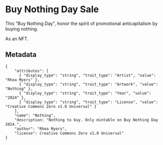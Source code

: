 Buy Nothing Day Sale
==============

This "Buy Nothing Day", honor the spirit of promotional anticapitalism by buying nothing.

As an NFT.

Metadata
---------

    {
        "attributes": [
          { "display_type": "string", "trait_type": "Artist", "value": "Rhea Myers" },
          { "display_type": "string", "trait_type": "Artwork", "value": "Nothing" },
          { "display_type": "string", "trait_type": "Year", "value": "2024" },
          { "display_type": "string", "trait_type": "License", "value": "Creative Commons Zero v1.0 Universal" }
        ],
        "name": "Nothing",
        "description: "Nothing to buy. Only mintable on Buy Nothing Day 2024.",
        "author": "Rhea Myers",
        "license": Creative Commons Zero v1.0 Universal"
    }

